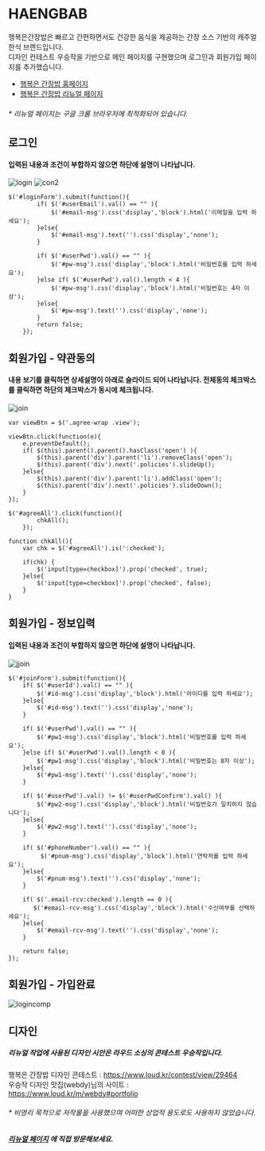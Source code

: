 # HAENGBAB

행복은간장밥은 빠르고 간편하면서도 건강한 음식을 제공하는 간장 소스 기반의 캐주얼 한식 브랜드입니다.<br>
디자인 컨테스트 우승작을 기반으로 메인 페이지를 구현했으며 로그인과 회원가입 페이지를 추가했습니다.

- [행복은 간장밥 홈페이지](http://www.haengbab.com/) <br>
- [행복은 간장밥 리뉴얼 페이지](http://yeji-jung.com/project/hangbab/index.html)
###### * *리뉴얼 페이지는 구글 크롬 브라우저에 최적화되어 있습니다.* ######

## 로그인 ##
#### 입력된 내용과 조건이 부합하지 않으면 하단에 설명이 나타납니다. ####
![login](https://user-images.githubusercontent.com/74514595/113678230-64607c00-96f9-11eb-8015-662705500ec3.jpg)
![con2](https://user-images.githubusercontent.com/74514595/113679050-49423c00-96fa-11eb-932d-365821acc76a.jpg)

    $('#loginForm').submit(function(){
            if( $('#userEmail').val() == "" ){ 
                $('#email-msg').css('display','block').html('이메일을 입력 하세요');
            }else{
                $('#email-msg').text('').css('display','none'); 
            }

            if( $('#userPwd').val() == "" ){ 
                $('#pw-msg').css('display','block').html('비밀번호를 입력 하세요');
            }else if( $('#userPwd').val().length < 4 ){ 
                $('#pw-msg').css('display','block').html('비밀번호는 4자 이상');         
            }else{
                $('#pw-msg').text('').css('display','none'); 
            }
            return false;
        }); 

## 회원가입 - 약관동의 ##
#### 내용 보기를 클릭하면 상세설명이 아래로 슬라이드 되어 나타납니다. 전체동의 체크박스를 클릭하면 하단의 체크박스가 동시에 체크됩니다. ####

![join](https://user-images.githubusercontent.com/74514595/113680211-8e1aa280-96fb-11eb-8755-548012ca89e6.jpg)

    var viewBtn = $('.agree-wrap .view');
    
    viewBtn.click(function(e){
        e.preventDefault();
        if( $(this).parent().parent().hasClass('open') ){
            $(this).parent('div').parent('li').removeClass('open');
            $(this).parent('div').next('.policies').slideUp();
        }else{
            $(this).parent('div').parent('li').addClass('open');
            $(this).parent('div').next('.policies').slideDown();
        }
    });
    
    $('#agreeAll').click(function(){
            chkAll(); 
        });

    function chkAll(){
        var chk = $('#agreeAll').is(':checked');

        if(chk) { 
            $('input[type=checkbox]').prop('checked', true);
        }else{
            $('input[type=checkbox]').prop('checked', false); 
        }    
    }

## 회원가입 - 정보입력 ##
#### 입력된 내용과 조건이 부합하지 않으면 하단에 설명이 나타납니다. ####

![jjoin](https://user-images.githubusercontent.com/74514595/113694666-00df4a00-970b-11eb-91d8-7f61d39778f8.jpg)


    $('#joinForm').submit(function(){
        if( $('#userId').val() == "" ){ 
            $('#id-msg').css('display','block').html('아이디를 입력 하세요');
        }else{
            $('#id-msg').text('').css('display','none'); 
        }
        
        if( $('#userPwd').val() == "" ){
            $('#pw1-msg').css('display','block').html('비밀번호를 입력 하세요');
        }else if( $('#userPwd').val().length < 8 ){ 
            $('#pw1-msg').css('display','block').html('비밀번호는 8자 이상');         
        }else{
            $('#pw1-msg').text('').css('display','none');
        }

        if( $('#userPwd').val() != $('#userPwdConfirm').val() ){ 
            $('#pw2-msg').css('display','block').html('비밀번호가 일치하지 않습니다');   
        }else{
            $('#pw2-msg').text('').css('display','none'); 
        }
        
        if( $('#phoneNumber').val() == "" ){ 
             $('#pnum-msg').css('display','block').html('연락처를 입력 하세요');   
        }else{
            $('#pnum-msg').text('').css('display','none'); 
        }

        if( $('.email-rcv:checked').length == 0 ){
           $('#email-rcv-msg').css('display','block').html('수신여부를 선택하세요');   
        }else{
            $('#email-rcv-msg').text('').css('display','none'); 
        }
  
        return false;
    });

## 회원가입 - 가입완료 ##

![logincomp](https://user-images.githubusercontent.com/74514595/113680345-b4d8d900-96fb-11eb-93df-b9d39788593a.jpg)


## 디자인 ##
##### 리뉴얼 작업에 사용된 디자인 시안은 라우드 소싱의 콘테스트 우승작입니다. #####
행복은 간장밥 디자인 콘테스트 : https://www.loud.kr/contest/view/29464 <br>
우승작 디자인 맛집(webdy)님의 사이트 : https://www.loud.kr/m/webdy#portfolio

###### * *비영리 목적으로 저작물을 사용했으며 어떠한 상업적 용도로도 사용하지 않았습니다.* ######

##### [리뉴얼 페이지](http://yeji-jung.com/project/hangbab/index.html) 에 직접 방문해보세요. #####
